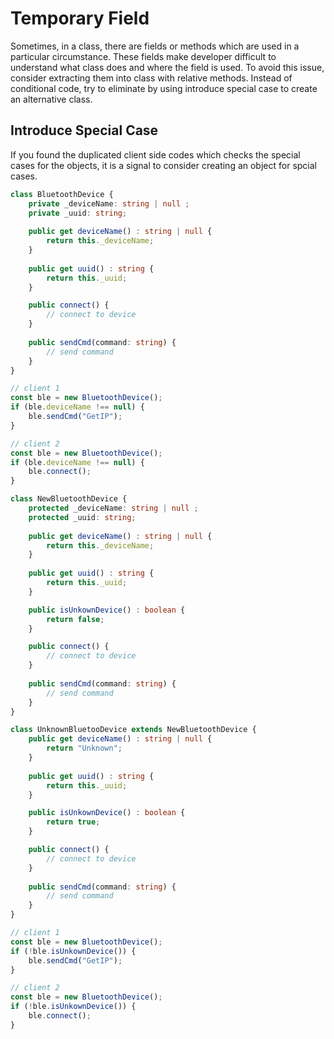 # Temporary Field
Sometimes, in a class, there are fields or methods which are used in a particular circumstance. These fields make developer difficult to understand what class does and where the field is used. To avoid this issue, consider extracting them into class with relative methods. Instead of conditional code, try to eliminate by using introduce special case to create an alternative class.

## Introduce Special Case
If you found the duplicated client side codes which checks the special cases for the objects, it is a signal to consider creating an object for spcial cases.

```ts
class BluetoothDevice {
    private _deviceName: string | null ;
    private _uuid: string;
    
    public get deviceName() : string | null {
        return this._deviceName;
    }
    
    public get uuid() : string {
        return this._uuid;
    }

    public connect() {
        // connect to device
    }
   
    public sendCmd(command: string) {
        // send command
    }
}

// client 1
const ble = new BluetoothDevice();
if (ble.deviceName !== null) {
    ble.sendCmd("GetIP");
}

// client 2
const ble = new BluetoothDevice();
if (ble.deviceName !== null) {
    ble.connect();
}
```

```ts
class NewBluetoothDevice {
    protected _deviceName: string | null ;
    protected _uuid: string;
    
    public get deviceName() : string | null {
        return this._deviceName;
    }
    
    public get uuid() : string {
        return this._uuid;
    }

    public isUnkownDevice() : boolean {
        return false;
    }

    public connect() {
        // connect to device
    }
   
    public sendCmd(command: string) {
        // send command
    }
}

class UnknownBluetooDevice extends NewBluetoothDevice {    
    public get deviceName() : string | null {
        return "Unknown";
    }
    
    public get uuid() : string {
        return this._uuid;
    }

    public isUnkownDevice() : boolean {
        return true;
    }

    public connect() {
        // connect to device
    }
   
    public sendCmd(command: string) {
        // send command
    }
}

// client 1
const ble = new BluetoothDevice();
if (!ble.isUnkownDevice()) {
    ble.sendCmd("GetIP");
}

// client 2
const ble = new BluetoothDevice();
if (!ble.isUnkownDevice()) {
    ble.connect();
}

```
